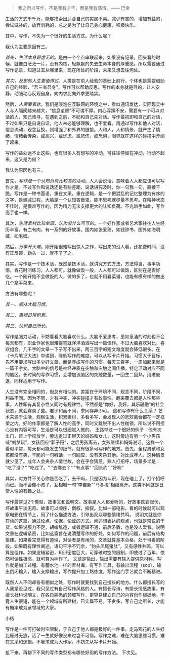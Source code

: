 > 我之所以写作，不是我有才华，而是我有感情。—— 巴金



生活的方式千千万，能够摸索出适合自己的实属不易。减少有害的，增加有益的，尝试滋补的，放弃消耗的，总之是为了让自己身心健康，积极快乐。

其中，写作，不失为一个很好的生活方式。为什么呢？

我认为主要原因有三。

*首先，生活本身是虚无的*。是由一个个点串联起来。如果没有记录，回头看的时候，就像白茫茫一片，没有内核，轻飘飘的失去生命本身的厚重感。所以需要通过写作记录，知道过去从哪里来，现在所处的阶段，未来又想去往何处。

*其次，反思的人生更值得过*。人类是在前人经验的基础上前行，个体也是需要借助自己的经验，“吾三省吾身”，写作可以帮助反思。写作的本身就是目的，让人安静，动脑动心反观自身。向内求比向外求更踏实。

然后，*人需要表达*。我们是浸泡在互联网的环境之中，看似通讯发达，实际现实中人与人隔阂越来越大，“信息茧房”不可谓不厚。内心浮躁不安，需要有一个可以对话的人，知己难寻，在遇到之前，不妨和自己先对话。写作最初即和自己的对话，不过如果只是自说自话，他人未必能够理解，也不爱看。再通过写作和他人对话，信息流动，观念互换，则增强了和外界的链接。人和人，人和情景，就产生了情绪，情绪会传染，或高兴，或忧虑，或悲伤，或恐惧，眼界就在这样的碰撞中开阔了起来。

写作的益处远不止这些，也有很多人有想写的冲动，可往往停留在冲动，行动不起来，这又是为何？

我认为原因也有三。

首先，*写作是一个认知负荷比较高的活动*。人人会说话，意味着人人都应该可以写作才是。不过写作和说话还是有些差距，说话讲究及时，你一句我一句，直接干脆。写作是一种书面语，重在文采，重在逻辑，是一个把混乱的记忆整理为有序的文字，是熵减过程。大脑是一个认知吝啬鬼，能不思考就尽量不思考。在精神状态不佳时，是很难写作的，因为精力无法支撑更大的认知负荷。不光新手如此，写作高手也一样。


其次，*生活素材比较单调，认为没什么可写的*。一个好作家或者艺术家往往人生经历丰富，有血有肉，有一系列的好故事。国内如张爱玲，如钱钟书，国外如海明威，如毛姆。

然后，*万事开头难*。刚开始很难写出惊人之作，写出来的没人看，还花费时间，没有正反馈，劲头一过，就不了了之。

其实，写作是一个技术活，既然是技术活，就讲究方式方法，方法得当，事半功倍，肯花时间练习，人人都可。就像做饭一般，人人都可以做饭，区别在是否好吃。一个刚开始不会做饭的人，做的多了，也就不用看菜谱，也能有模有样的做出几个拿手菜来。

方法有哪些呢？

*其一、顺从大脑习惯。*

*其二、重视日常积累。*

*其三、认识自己所长。*

写作是脑力活动，不妨看看大脑喜欢什么。大脑不爱思考，思如泉涌的时刻也不会每天都有，职业作家也很难提笔就洋洋洒洒写出一篇佳作。不过大脑喜欢对比，喜欢组合。几千字的文章一下子写不出来，两三百字的短文难度就会降低很多。在《卡片笔记大法》中讲到，降低写作的难度，可以从写卡片开始。习惯大于目标，先不用要求写出多少好文章，而是养成写作的习惯。每天三百字，一周加起来就是一篇千字文。大脑中的信号是神经递质在突触和突触之间传播，特定活动对应不同的脑区。长时间的写作习惯，会增加该脑区的突触数量，一回生二回熟，用进废退，同样适用于写作。

人生没有完全相同的，但总有相似的。差距在于环境不同，观念不同，阶段不同，利益不同。因为不同，才有冲突，冲突碰撞才有故事性。翻来覆去都是人性那些事。人性即有其复杂性又同时有规律性。不然都是“你好，我好，其乐融融”的社会状态，就会寡淡了些。君子和而不同，求同存异即可。
这和写作有什么关系？
艺术来源于生活，观察生活，积累素材，多看多写，会发现人的悲欢离合都在一定框架之内。好的作家都是了解人性的高手，同时又跳脱不出人性枷锁，所以说不用担心没有内容可写，生活是可以很细腻入微的。
王路举过一个很好的例子：他有次出门，赶上学校放学，旁边走过正聊天的妈妈和女儿，这时旁边有另一个小男孩喊“刘梦琪”，女孩回应“郭子阳”，之后男孩离去，女孩继续和妈妈说话。这样一个看似平常，每天都可能发生的细节，就有很多可写作的地方。首先，全程男孩和女孩都没有笑，干脆的一句喊话，一句回应，没有夹杂其他。对比成年人，这种情景就少见了。成年人会夹杂人情世故，会在乎会猜忌。熟人打招呼，场景多半是：
”吃了没？“
”吃过了。“
”去哪去？“
”有点事“
”回头约“
”好咧“

其实，对方并不关心你是否吃了，去干吗，只是因为认识，现在碰上了，打个招呼而已。而不会像小孩子，互相喊一句“李自新”“马冬梅”相继离开。这类不同就是日常人性的有趣之处。

写作最常见2个类型，故事文和说明文。故事是人人都爱听的，好故事跌宕起伏，坏故事平淡无奇。故事可以顺序，倒叙，插叙。比如一部电影，看的时候就可以观察电影在情节上，用了什么描述方法，引导出观众哪些情绪共鸣。
说明文就是你在读的这篇，通过论点、论据、论证的方式，阐述想表达的观点，也就是常说的干货。如果说服力不足，胡编乱造，或者逻辑不通，前后矛盾，也是没人爱看。说明文重在逻辑紧密，比如这篇旨在说清楚写作的好处，如何写作的问题，前后有结构搭建。如果看完觉得有道理，对读者是有用的，文章就算基本合格，处于可看的阶段。如果既有理性阐述，语句干净不冗余，“豹头凤尾猪肚”，又有感性共鸣，可以算是佳作。如果逻辑紧密，知识密度巨大，可穿破时空的限制，即使过了百年，依然可读性极高，就可算为神作了。
文章是输出，输出需要有输入提供原材料，写作就是加工过程。有蓄水池一样的素材库，有写作工具，有输出流程（sop），输出倒闭输入，输入支撑输出，写作提升加工熟练度。写作这门手艺就会不断精进。

既然人人不同却各有相似之处，写作时就要找到自己擅长的地方。什么都擅长写的人我是没见过，我只见过有自己写作风格的人。有擅长写诗，有擅长情感故事，有擅长社科说明文，在各自熟悉的领域写作，更容易建立自己的内容创作根据地。毕竟人生很短，能在一个领域有所建树，已实属不易。不贪多，写自己之所长，才能有概率成为该领域的大家。

小结

写作是一件可打破时空限制，于自己于他人都是极好的一件事。走马观花的人生好比雁过无痕，活了一生就好像没来过岂不可惜。写作之难，难在大脑思维习惯，难在文采和逻辑。不奢求成为大作家，不妨先从写卡片开始。

接下来，再聊下不同的写作类型都有哪些好用的写作方法。
下次见。